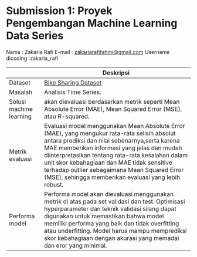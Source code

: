 # Submission 1: Proyek Pengembangan Machine Learning Data Series
Nama                : Zakaria Rafi
E-mail              : zakariarafifahmi@gmail.com
Username dicoding   :zakaria_rafi

| | Deskripsi |
| ----------- | ----------- |
| Dataset | [Bike Sharing Dataset](https://www.kaggle.com/datasets/lakshmi25npathi/bike-sharing-dataset) |
| Masalah | Analisis Time Series.|
| Solusi machine learning |  akan dievaluasi berdasarkan metrik seperti Mean Absolute Error (MAE), Mean Squared Error (MSE), atau R-squared. |
| Metrik evaluasi | Evaluasi model menggunakan Mean Absolute Error (MAE), yang mengukur rata-rata selisih absolut antara prediksi dan nilai sebenarnya,serta karena MAE memberikan informasi yang jelas dan mudah diinterpretasikan tentang rata-rata kesalahan dalam unit skor kebahagiaan dan MAE tidak sensitive terhadap outlier sebagaimana Mean Squared Error (MSE), sehingga memberikan evaluasi yang lebih robust. |
| Performa model | Performa model akan dievaluasi menggunakan metrik di atas pada set validasi dan test. Optimisasi hyperparameter dan teknik validasi silang dapat digunakan untuk memastikan bahwa model memiliki performa yang baik dan tidak overfitting atau underfitting. Model harus mampu memprediksi skor kebahagiaan dengan akurasi yang memadai dan eror yang minimal. |